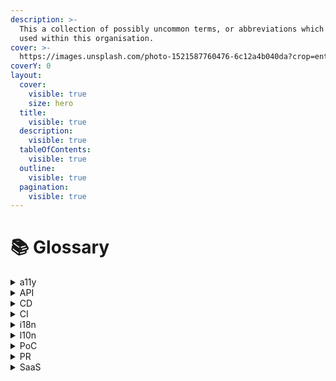 ```yaml
---
description: >-
  This a collection of possibly uncommon terms, or abbreviations which may be
  used within this organisation.
cover: >-
  https://images.unsplash.com/photo-1521587760476-6c12a4b040da?crop=entropy&cs=srgb&fm=jpg&ixid=M3wxOTcwMjR8MHwxfHNlYXJjaHwyfHxsaWJyYXJ5fGVufDB8fHx8MTcwODUyMzU5NXww&ixlib=rb-4.0.3&q=85
coverY: 0
layout:
  cover:
    visible: true
    size: hero
  title:
    visible: true
  description:
    visible: true
  tableOfContents:
    visible: true
  outline:
    visible: true
  pagination:
    visible: true
---
```


# 📚 Glossary

<details>

<summary>a11y</summary>

Abbreviation for [**accessibility**](https://en.wikipedia.org/wiki/Accessibility). Number `11` is a count of characters between `a` and `y`. It refers to the inclusive practice of removing barriers that prevent interaction with, or access to websites, by people with disabilities.

</details>

<details>

<summary>API</summary>

Abbreviation for [**A**pplication **P**rogramming **I**nterface](https://en.wikipedia.org/wiki/API) - a set of protocols and tools for building application software and enabling interaction between different software intermediaries.

</details>

<details>

<summary>CD</summary>

Abbreviation for [**C**ontinuous **D**elivery](https://en.wikipedia.org/wiki/Continuous\_delivery) - a software development practice where code changes are automatically built, tested, and prepared for a release to production.

</details>

<details>

<summary>CI</summary>

Abbreviation for [**C**ontinous **I**ntegration](https://en.wikipedia.org/wiki/Continuous\_integration) - a software development practice where all code changes are automatically built, tested, and merged into a shared repository frequently to detect errors quickly.

</details>

<details>

<summary>i18n</summary>

Abbreviation for [**internationalization**](https://en.wikipedia.org/wiki/Internationalization\_and\_localization). Number `18` is a count of characters between the `i` and `n`. It's a process of designing products in such a way that they can be easily adapted to various languages and regions without engineering changes.

</details>

<details>

<summary>l10n</summary>

Abbreviation for [**localization**](https://en.wikipedia.org/wiki/Internationalization\_and\_localization). Number `10` is a count of characters between the `l` and `n`.  It involves adapting products or content to meet the language and cultural requirements of a specific target market.

</details>

<details>

<summary>PoC</summary>

Abbreviation for [**P**roof **o**f **C**oncept](https://en.wikipedia.org/wiki/Proof\_of\_concept) - a demonstration that a certain concept or theory is feasible.

</details>

<details>

<summary>PR</summary>

Abbreviation for [**P**ull **R**equest](https://docs.github.com/en/pull-requests/collaborating-with-pull-requests/proposing-changes-to-your-work-with-pull-requests/about-pull-requests) - a method used on GitHub for contributing changes to a repository through branch-specific requests for review and integration.

</details>

<details>

<summary>SaaS</summary>

Abbreviation for [**S**oftware **a**s a Service](https://en.wikipedia.org/wiki/Software\_as\_a\_service) - is a software distribution model in which applications are hosted by a vendor or service provider and made available to customers over the internet.

</details>

